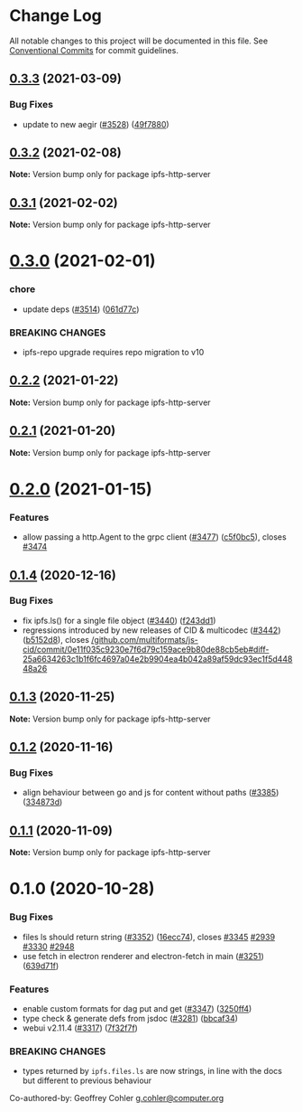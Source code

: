 # Change Log

All notable changes to this project will be documented in this file.
See [Conventional Commits](https://conventionalcommits.org) for commit guidelines.

## [0.3.3](https://github.com/ipfs/js-ipfs/compare/ipfs-http-server@0.3.2...ipfs-http-server@0.3.3) (2021-03-09)


### Bug Fixes

* update to new aegir ([#3528](https://github.com/ipfs/js-ipfs/issues/3528)) ([49f7880](https://github.com/ipfs/js-ipfs/commit/49f78807d7e26483bd926b45cc7e0f797d77e41b))





## [0.3.2](https://github.com/ipfs/js-ipfs/compare/ipfs-http-server@0.3.1...ipfs-http-server@0.3.2) (2021-02-08)

**Note:** Version bump only for package ipfs-http-server





## [0.3.1](https://github.com/ipfs/js-ipfs/compare/ipfs-http-server@0.3.0...ipfs-http-server@0.3.1) (2021-02-02)

**Note:** Version bump only for package ipfs-http-server





# [0.3.0](https://github.com/ipfs/js-ipfs/compare/ipfs-http-server@0.2.2...ipfs-http-server@0.3.0) (2021-02-01)


### chore

* update deps ([#3514](https://github.com/ipfs/js-ipfs/issues/3514)) ([061d77c](https://github.com/ipfs/js-ipfs/commit/061d77cc03f40af5a3bc3590481e1e5836e7f0d8))


### BREAKING CHANGES

* ipfs-repo upgrade requires repo migration to v10





## [0.2.2](https://github.com/ipfs/js-ipfs/compare/ipfs-http-server@0.2.1...ipfs-http-server@0.2.2) (2021-01-22)

**Note:** Version bump only for package ipfs-http-server





## [0.2.1](https://github.com/ipfs/js-ipfs/compare/ipfs-http-server@0.2.0...ipfs-http-server@0.2.1) (2021-01-20)

**Note:** Version bump only for package ipfs-http-server





# [0.2.0](https://github.com/ipfs/js-ipfs/compare/ipfs-http-server@0.1.4...ipfs-http-server@0.2.0) (2021-01-15)


### Features

* allow passing a http.Agent to the grpc client ([#3477](https://github.com/ipfs/js-ipfs/issues/3477)) ([c5f0bc5](https://github.com/ipfs/js-ipfs/commit/c5f0bc5eeee15369b7d02901035b04184a8608d2)), closes [#3474](https://github.com/ipfs/js-ipfs/issues/3474)





## [0.1.4](https://github.com/ipfs/js-ipfs/compare/ipfs-http-server@0.1.3...ipfs-http-server@0.1.4) (2020-12-16)


### Bug Fixes

* fix ipfs.ls() for a single file object ([#3440](https://github.com/ipfs/js-ipfs/issues/3440)) ([f243dd1](https://github.com/ipfs/js-ipfs/commit/f243dd1c37fcb9786d77d129cd9b238457d18a15))
* regressions introduced by new releases of CID & multicodec ([#3442](https://github.com/ipfs/js-ipfs/issues/3442)) ([b5152d8](https://github.com/ipfs/js-ipfs/commit/b5152d8cc93ecc8d39fc353ea66d7eaf1661e3c0)), closes [/github.com/multiformats/js-cid/commit/0e11f035c9230e7f6d79c159ace9b80de88cb5eb#diff-25a6634263c1b1f6fc4697a04e2b9904ea4b042a89af59dc93ec1f5d44848a26](https://github.com//github.com/multiformats/js-cid/commit/0e11f035c9230e7f6d79c159ace9b80de88cb5eb/issues/diff-25a6634263c1b1f6fc4697a04e2b9904ea4b042a89af59dc93ec1f5d44848a26)





## [0.1.3](https://github.com/ipfs/js-ipfs/compare/ipfs-http-server@0.1.2...ipfs-http-server@0.1.3) (2020-11-25)

**Note:** Version bump only for package ipfs-http-server





## [0.1.2](https://github.com/ipfs/js-ipfs/compare/ipfs-http-server@0.1.1...ipfs-http-server@0.1.2) (2020-11-16)


### Bug Fixes

* align behaviour between go and js for content without paths ([#3385](https://github.com/ipfs/js-ipfs/issues/3385)) ([334873d](https://github.com/ipfs/js-ipfs/commit/334873d3784e2baa2b19f8f69b5aade36715ba03))





## [0.1.1](https://github.com/ipfs/js-ipfs/compare/ipfs-http-server@0.1.0...ipfs-http-server@0.1.1) (2020-11-09)

**Note:** Version bump only for package ipfs-http-server





# 0.1.0 (2020-10-28)


### Bug Fixes

* files ls should return string ([#3352](https://github.com/ipfs/js-ipfs/issues/3352)) ([16ecc74](https://github.com/ipfs/js-ipfs/commit/16ecc7485dfbb1f0c827c5f804974bb804f3dafd)), closes [#3345](https://github.com/ipfs/js-ipfs/issues/3345) [#2939](https://github.com/ipfs/js-ipfs/issues/2939) [#3330](https://github.com/ipfs/js-ipfs/issues/3330) [#2948](https://github.com/ipfs/js-ipfs/issues/2948)
* use fetch in electron renderer and electron-fetch in main ([#3251](https://github.com/ipfs/js-ipfs/issues/3251)) ([639d71f](https://github.com/ipfs/js-ipfs/commit/639d71f7ac8f66d9633e753a2a6be927e14a5af0))


### Features

* enable custom formats for dag put and get ([#3347](https://github.com/ipfs/js-ipfs/issues/3347)) ([3250ff4](https://github.com/ipfs/js-ipfs/commit/3250ff453a1d3275cc4ab746f59f9f70abd5cc5f))
* type check & generate defs from jsdoc ([#3281](https://github.com/ipfs/js-ipfs/issues/3281)) ([bbcaf34](https://github.com/ipfs/js-ipfs/commit/bbcaf34111251b142273a5675f4754ff68bd9fa0))
* webui v2.11.4 ([#3317](https://github.com/ipfs/js-ipfs/issues/3317)) ([7f32f7f](https://github.com/ipfs/js-ipfs/commit/7f32f7fd1eb3cffc3cd529827e4af7a8a08e36d9))


### BREAKING CHANGES

* types returned by `ipfs.files.ls` are now strings, in line with the docs but different to previous behaviour

Co-authored-by: Geoffrey Cohler <g.cohler@computer.org>
